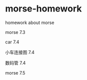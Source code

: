 # morse-homework
homework about morse

morse    7.3

car      7.4

小车连接图 7.4

数码管   7.4

morse    7.5
